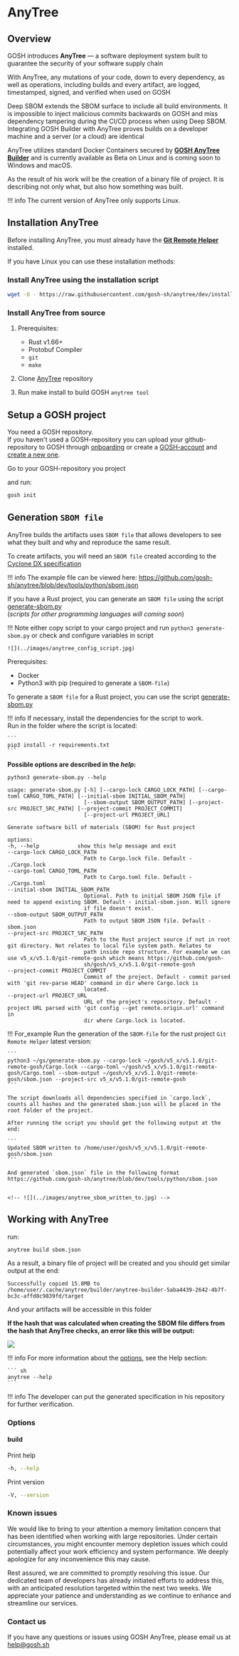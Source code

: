 # **AnyTree**


## **Overview**


GOSH introduces **AnyTree** — a software deployment system built to guarantee the security of your software supply chain

With AnyTree, any mutations of your code, down to every dependency, as well as operations, including builds and every artifact, are logged, timestamped, signed, and verified when used on GOSH

Deep SBOM extends the SBOM surface to include all build environments. It is impossible to inject malicious commits backwards on GOSH and miss dependency tampering during the CI/CD process when using Deep SBOM. Integrating GOSH Builder with AnyTree proves builds on a developer machine and a server (or a cloud) are identical

<!-- creates reproducible containers in an isolated environment.  -->

AnyTree utilizes standard Docker Containers secured by [**GOSH AnyTree Builder**](anytree.md#build-image) and is currently available as Beta on Linux and is coming soon to Windows and macOS.

As the result of his work will be the creation of a binary file of project. It is describing not only what, but also how something was built.

!!! info
    The current version of AnyTree only supports Linux.



## __Installation AnyTree__



Before installing AnyTree, you must already have the [**Git Remote Helper**](git-remote-helper.md) installed.

If you have Linux you can use these installation methods:


### **Install AnyTree using the installation script**


``` sh
wget -O - https://raw.githubusercontent.com/gosh-sh/anytree/dev/install.sh | bash -s
```


<!-- 
### __Install AnyTree from binary releases__

1. Follow the [link](https://github.com/gosh-sh/gosh-build-tools/releases/tag/0.1.1) and download GOSH AnyTree for the required operating system.

2. Extract files from tar-file

    for example, for Linux x64, run:

    ``` sh
    tar xzvf gosh-linux-amd64.tar.gz
    ```

3. Move binary files to any searchable path  
    for example:

    ``` sh
    sudo mv gosh /usr/local/bin
    ```
 -->

### __Install AnyTree from source__


1. Prerequisites:

      - Rust v1.66+
      - Protobuf Compiler
      - `git`
      - `make`

2. Clone [AnyTree](https://github.com/gosh-sh/anytree) repository

3. Run make install to build GOSH `anytree tool`

<!-- Go to the `gosh-build-tools` directory

    ``` sh
    cd gosh-build-tools && make install
    ``` -->




## **Setup a GOSH project**



You need a GOSH repository.  
If you haven't used a GOSH-repository you can upload your github-repository to GOSH through [onboarding](https://app.gosh.sh/onboarding) or create a [GOSH-account](https://app.gosh.sh/) and [create a new one](gosh-web.md#create-repository).

Go to your GOSH-repository you project

and run:

``` sh
gosh init
```

## **Generation `SBOM file`**

AnyTree builds the artifacts uses `SBOM file` that allows developers to see what they built and why and reproduce the same result.

To create artifacts, you will need an `SBOM file` created  according to the [Cyclone DX specification](https://cyclonedx.org/docs/1.5/json/)

!!! info
    The example file can be viewed here:
    https://github.com/gosh-sh/anytree/blob/dev/tools/python/sbom.json

If you have a Rust project, you can generate an `SBOM file` using the script [generate-sbom.py](https://github.com/gosh-sh/anytree/blob/dev/tools/python/generate-sbom.py)  
(*scripts for other programming languages will coming soon*)


!!! Note
    either copy script to your cargo project and run `python3 generate-sbom.py` or check and configure variables in script

    ![](../images/anytree_config_script.jpg)


Prerequisites:

* Docker
* Python3 with pip (required to generate a `SBOM-file`)


To generate a `SBOM file` for a Rust project, you can use the script [generate-sbom.py](https://github.com/gosh-sh/anytree/blob/dev/tools/python/generate-sbom.py)

!!! info
    If necessary, install the dependencies for the script to work.  
    Run in the folder where the script is located:

    ```
    pip3 install -r requirements.txt
    ```

**Possible options are described in the *help*:**

```
python3 generate-sbom.py --help
```

```
usage: generate-sbom.py [-h] [--cargo-lock CARGO_LOCK_PATH] [--cargo-toml CARGO_TOML_PATH] [--initial-sbom INITIAL_SBOM_PATH]
                        [--sbom-output SBOM_OUTPUT_PATH] [--project-src PROJECT_SRC_PATH] [--project-commit PROJECT_COMMIT]
                        [--project-url PROJECT_URL]

Generate software bill of materials (SBOM) for Rust project

options:
-h, --help            show this help message and exit
--cargo-lock CARGO_LOCK_PATH
                        Path to Cargo.lock file. Default - ./Cargo.lock
--cargo-toml CARGO_TOML_PATH
                        Path to Cargo.toml file. Default - ./Cargo.toml
--initial-sbom INITIAL_SBOM_PATH
                        Optional. Path to initial SBOM JSON file if need to append existing SBOM. Default - initial-sbom.json. Will ignore
                        if file doesn't exist.
--sbom-output SBOM_OUTPUT_PATH
                        Path to output SBOM JSON file. Default - sbom.json
--project-src PROJECT_SRC_PATH
                        Path to the Rust project source if not in root git directory. Not relates to local file system path. Relates to
                        path inside repo structure. For example we can use v5_x/v5.1.0/git-remote-gosh which means https://github.com/gosh-
                        sh/gosh/v5_x/v5.1.0/git-remote-gosh
--project-commit PROJECT_COMMIT
                        Commit of the project. Default - commit parsed with 'git rev-parse HEAD' command in dir where Cargo.lock is
                        located.
--project-url PROJECT_URL
                        URL of the project's repository. Default - project URL parsed with 'git config --get remote.origin.url' command in
                        dir where Cargo.lock is located.
```

!!! For_example
    Run the generation of the `SBOM-file` for the rust project `Git Remote Helper` latest version:

    ```
    python3 ~/gs/generate-sbom.py --cargo-lock ~/gosh/v5_x/v5.1.0/git-remote-gosh/Cargo.lock --cargo-toml ~/gosh/v5_x/v5.1.0/git-remote-gosh/Cargo.toml --sbom-output ~/gosh/v5_x/v5.1.0/git-remote-gosh/sbom.json --project-src v5_x/v5.1.0/git-remote-gosh
    ```

    The script downloads all dependencies specified in `cargo.lock`, counts all hashes and the generated sbom.json will be placed in the root folder of the project.

    After running the script you should get the following output at the end:

    ```
    Updated SBOM written to /home/user/gosh/v5_x/v5.1.0/git-remote-gosh/sbom.json
    ```

    And generated `sbom.json` file in the following format  
    https://github.com/gosh-sh/anytree/blob/dev/tools/python/sbom.json


    <!-- ![](../images/anytree_sbom_written_to.jpg) -->



## **Working with AnyTree**



run:

```
anytree build sbom.json
```

As a result, a binary file of project will be created
and you should get similar output at the end:

```
Successfully copied 15.8MB to /home/user/.cache/anytree/builder/anytree-builder-5aba4439-2642-4b7f-bc3c-affd8c9839fd/target
```

And your artifacts will be accessible in this folder

**If the hash that was calculated when creating the SBOM file differs from the hash that AnyTree checks, an error like this will be output:**

![](../images/anytree_error_wrong_hash.jpg)


!!! info
    For more information about the [options](anytree.md#build), see the Help section:

    ``` sh
    anytree --help
    ```

!!! info
    The developer can put the generated specification in his repository for further verification.


### __Options__


#### __build__

Print help

``` sh
-h, --help
```

Print version

``` sh
-V, --version
```

 
### __Known issues__

We would like to bring to your attention a memory limitation concern that has been identified when working with large repositories. Under certain circumstances, you might encounter memory depletion issues which could potentially affect your work efficiency and system performance. We deeply apologize for any inconvenience this may cause.

Rest assured, we are committed to promptly resolving this issue. Our dedicated team of developers has already initiated efforts to address this, with an anticipated resolution targeted within the next two weeks. We appreciate your patience and understanding as we continue to enhance and streamline our services.


### __Contact us__

If you have any questions or issues using GOSH AnyTree, please email us at [help@gosh.sh](mailto:help@gosh.sh)

